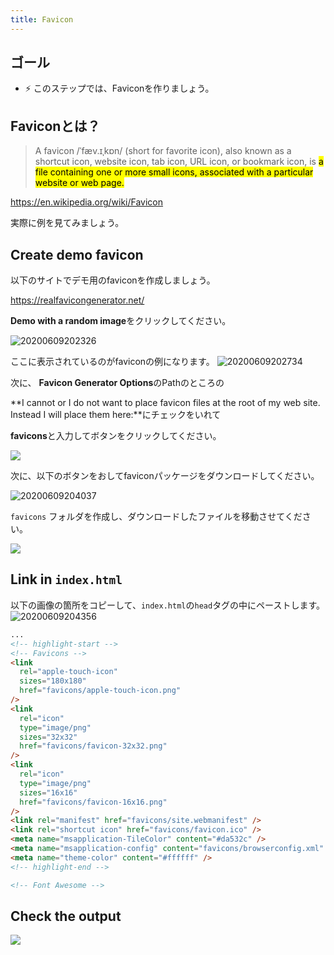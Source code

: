 ```yaml
---
title: Favicon
---
```


## ゴール
- ⚡ このステップでは、Faviconを作りましょう。

## Faviconとは？
> A favicon /ˈfæv.ɪˌkɒn/ (short for favorite icon), also known as a shortcut icon, website icon, tab icon, URL icon, or bookmark icon, is <mark>a file containing one or more small icons, associated with a particular website or web page.</mark>

https://en.wikipedia.org/wiki/Favicon

実際に例を見てみましょう。

## Create demo favicon
以下のサイトでデモ用のfaviconを作成しましょう。

https://realfavicongenerator.net/

**Demo with a random image**をクリックしてください。

![20200609202326](https://coderhackers-1302290683.cos.ap-singapore.myqcloud.com/20200609202326.png)


ここに表示されているのがfaviconの例になります。
![20200609202734](https://coderhackers-1302290683.cos.ap-singapore.myqcloud.com/20200609202734.png)

次に、
**Favicon Generator Options**のPathのところの

**I cannot or I do not want to place favicon files at the root of my web site. Instead I will place them here:**にチェックをいれて

**favicons**と入力してボタンをクリックしてください。

![](https://storage.googleapis.com/coderhackers-assets/docs/img/20200506_030309.gif)


次に、以下のボタンをおしてfaviconパッケージをダウンロードしてください。

![20200609204037](https://coderhackers-1302290683.cos.ap-singapore.myqcloud.com/20200609204037.png)

`favicons` フォルダを作成し、ダウンロードしたファイルを移動させてください。

![](https://storage.googleapis.com/coderhackers-assets/docs/img/2020-05-06-03-06-13.png)

## Link in `index.html`
以下の画像の箇所をコピーして、`index.html`の`head`タグの中にペーストします。
![20200609204356](https://coderhackers-1302290683.cos.ap-singapore.myqcloud.com/20200609204356.png)
```html title="index.html"
...
<!-- highlight-start -->
<!-- Favicons -->
<link
  rel="apple-touch-icon"
  sizes="180x180"
  href="favicons/apple-touch-icon.png"
/>
<link
  rel="icon"
  type="image/png"
  sizes="32x32"
  href="favicons/favicon-32x32.png"
/>
<link
  rel="icon"
  type="image/png"
  sizes="16x16"
  href="favicons/favicon-16x16.png"
/>
<link rel="manifest" href="favicons/site.webmanifest" />
<link rel="shortcut icon" href="favicons/favicon.ico" />
<meta name="msapplication-TileColor" content="#da532c" />
<meta name="msapplication-config" content="favicons/browserconfig.xml" />
<meta name="theme-color" content="#ffffff" />
<!-- highlight-end -->

<!-- Font Awesome -->
```

## Check the output
![](https://storage.googleapis.com/coderhackers-assets/docs/img/2020-05-06-03-09-43.png)